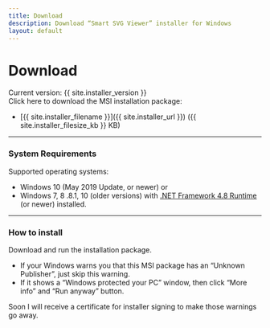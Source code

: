```yaml
---
title: Download
description: Download “Smart SVG Viewer” installer for Windows
layout: default
---
```


# Download
Current version: {{ site.installer_version }}\
Click here to download the MSI installation package:
- [{{ site.installer_filename }}]({{ site.installer_url }}) ({{ site.installer_filesize_kb }} KB)

- - - -
### System Requirements
Supported operating systems:
- Windows 10 (May 2019 Update, or newer) or
- Windows 7, 8 .8.1, 10 (older versions) with [.NET Framework 4.8 Runtime](https://dotnet.microsoft.com/download/dotnet-framework) (or newer) installed.

- - - -
### How to install
Download and run the installation package.
- If your Windows warns you that this MSI package has an “Unknown Publisher”, just skip this warning.
- If it shows а “Windows protected your PC” window, then click “More info” and “Run anyway” button.

Soon I will receive a certificate for installer signing to make those warnings go away.
